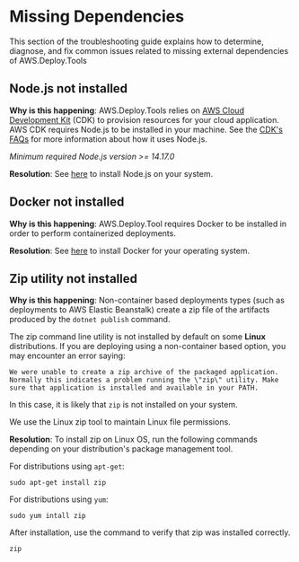 
# Missing Dependencies
This section of the troubleshooting guide explains how to determine, diagnose, and fix common issues related to missing external dependencies of AWS.Deploy.Tools

## Node.js not installed

**Why is this happening**: AWS.Deploy.Tools relies on [AWS Cloud Development Kit](https://aws.amazon.com/cdk/) (CDK) to provision resources for your cloud application. AWS CDK requires Node.js to be installed in your machine. See the  [CDK's FAQs](https://aws.amazon.com/cdk/faqs/) for more information about how it uses Node.js.

*Minimum required Node.js version >= 14.17.0*

**Resolution**: See [here](https://nodejs.org/en/download/) to install Node.js on your system.

## Docker not installed
**Why is this happening**: AWS.Deploy.Tool requires Docker to be installed in order to perform containerized deployments.

**Resolution**: See [here](https://docs.docker.com/get-docker/) to install Docker for your operating system.

## Zip utility not installed
**Why is this happening**: Non-container based deployments types (such as deployments to AWS Elastic Beanstalk) create a zip file of the artifacts produced by the `dotnet publish` command.

The zip command line utility is not installed by default on some **Linux** distributions. If you are deploying using a non-container based option, you may encounter an error saying:
```
We were unable to create a zip archive of the packaged application.
Normally this indicates a problem running the \"zip\" utility. Make sure that application is installed and available in your PATH.
```
In this case, it is likely that `zip` is not installed on your system.

We use the Linux zip tool to maintain Linux file permissions.

**Resolution**: To install zip on Linux OS, run the following commands depending on your distribution's package management tool.

For distributions using `apt-get`:
```
sudo apt-get install zip
```

For distributions using `yum`:
```
sudo yum intall zip
```

After installation, use the command to verify that zip was installed correctly.
```
zip
```